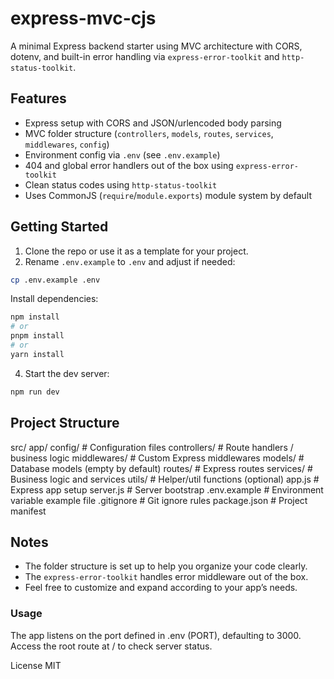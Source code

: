 # express-mvc-cjs

A minimal Express backend starter using MVC architecture with CORS, dotenv, and built-in error handling via `express-error-toolkit` and `http-status-toolkit`.

## Features

- Express setup with CORS and JSON/urlencoded body parsing  
- MVC folder structure (`controllers`, `models`, `routes`, `services`, `middlewares`, `config`)  
- Environment config via `.env` (see `.env.example`)  
- 404 and global error handlers out of the box using `express-error-toolkit`  
- Clean status codes using `http-status-toolkit` 
- Uses CommonJS (`require`/`module.exports`) module system by default 

## Getting Started

1. Clone the repo or use it as a template for your project.  
2. Rename `.env.example` to `.env` and adjust if needed:

```bash
cp .env.example .env
```

Install dependencies:

```bash
npm install
# or
pnpm install
# or
yarn install
```

4. Start the dev server:

```bash
npm run dev
```

## Project Structure
src/
  app/
    config/         # Configuration files
    controllers/    # Route handlers / business logic
    middlewares/    # Custom Express middlewares
    models/         # Database models (empty by default)
    routes/         # Express routes
    services/       # Business logic and services
    utils/          # Helper/util functions (optional)
  app.js            # Express app setup
  server.js         # Server bootstrap
.env.example        # Environment variable example file
.gitignore          # Git ignore rules
package.json        # Project manifest


## Notes

- The folder structure is set up to help you organize your code clearly.  
- The `express-error-toolkit` handles error middleware out of the box.  
- Feel free to customize and expand according to your app’s needs.


### Usage
The app listens on the port defined in .env (PORT), defaulting to 3000.
Access the root route at / to check server status.

License
MIT